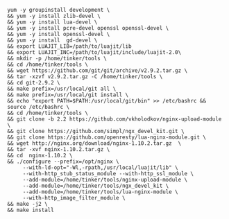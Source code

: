 	yum -y groupinstall development \
	&& yum -y install zlib-devel \
	&& yum -y install lua-devel \
	&& yum -y install pcre-devel openssl openssl-devel \
	&& yum -y install openssl-devel \
	&& yum -y install  gd-devel \
	&& export LUAJIT_LIB=/path/to/luajit/lib 
	&& export LUAJIT_INC=/path/to/luajit/include/luajit-2.0\
	&& mkdir -p /home/tinker/tools \ 
	&& cd /home/tinker/tools \ 
   	&& wget https://github.com/git/git/archive/v2.9.2.tar.gz \
    && tar -xzvf v2.9.2.tar.gz -C /home/tinker/tools \
    && cd git-2.9.2 \
    && make prefix=/usr/local/git all \
    && make prefix=/usr/local/git install \
	&& echo "export PATH=$PATH:/usr/local/git/bin" >> /etc/bashrc && source /etc/bashrc \
	&& cd /home/tinker/tools \ 
	&& git clone -b 2.2 https://github.com/vkholodkov/nginx-upload-module \ 
	&& git clone https://github.com/simpl/ngx_devel_kit.git \
	&& git clone https://github.com/openresty/lua-nginx-module.git \
	&& wget http://nginx.org/download/nginx-1.10.2.tar.gz  \
	&& tar -xvf nginx-1.10.2.tar.gz \
	&& cd  nginx-1.10.2 \
	&& ./configure --prefix=/opt/nginx \
         --with-ld-opt="-Wl,-rpath,/usr/local/luajit/lib" \
         --with-http_stub_status_module --with-http_ssl_module \
         --add-module=/home/tinker/tools/nginx-upload-module \
         --add-module=/home/tinker/tools/ngx_devel_kit \
         --add-module=/home/tinker/tools/lua-nginx-module \
         --with-http_image_filter_module \
   	&& make -j2 \
   	&& make install 